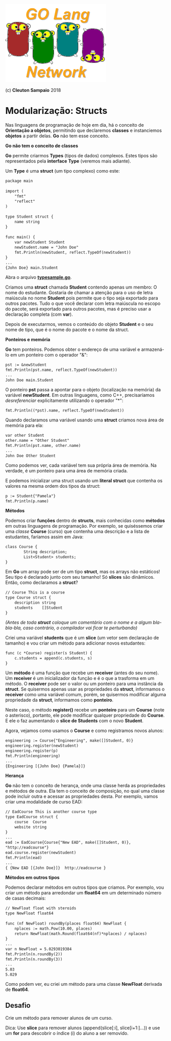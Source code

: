 ![](../../golangnetwork-logo.png)

(c) **Cleuton Sampaio** 2018

# Modularização: Structs

Nas linguagens de programação de hoje em dia, há o conceito de **Orientação a objetos**, permitindo que declaremos **classes** e instanciemos **objetos** a partir delas. **Go** não tem esse conceito. 

**Go não tem o conceito de classes**

**Go** permite criarmos **Types** (tipos de dados) complexos. Estes tipos são representados pela **interface** **Type** (veremos mais adiante).

Um **Type** é uma **struct** (um tipo complexo) como este: 

```
package main

import (
	"fmt"
	"reflect"
)

type Student struct {
	name string
}

func main() {
	var newStudent Student
	newStudent.name = "John Doe"
	fmt.Println(newStudent, reflect.TypeOf(newStudent))
}
...
{John Doe} main.Student
```

Abra o arquivo [**typesample.go**](./codigo/typesample.go).

Criamos uma **struct** chamada **Student** contendo apenas um membro: O nome do estudante. Gostaria de chamar a atenção para o uso de letra maiúscula no nome **Student** pois permite que o tipo seja exportado para outros pacotes. Tudo o que você declarar com letra maiúscula no escopo do pacote, será exportado para outros pacotes, mas é preciso usar a declaração completa (com **var**).

Depois de executarmos, vemos o conteúdo do objeto **Student** e o seu nome de tipo, que é o nome do pacote e o nome da struct.

**Ponteiros e memória**

**Go** tem ponteiros. Podemos obter o endereço de uma variável e armazená-lo em um ponteiro com o operador "&": 

```
pst := &newStudent
fmt.Println(pst.name, reflect.TypeOf(newStudent))
...
John Doe main.Student
```

O ponteiro **pst** passa a apontar para o objeto (localização na memória) da variável **newStudent**. Em outras linguagens, como C++, precisaríamos *desreferenciar* explicitamente utilizando o operador "*": 

```
fmt.Println((*pst).name, reflect.TypeOf(newStudent))
```

Quando declaramos uma variável usando uma **struct** criamos nova área de memória para ela: 

```
var other Student
other.name = "Other Student"
fmt.Println(pst.name, other.name)
...
John Doe Other Student
```

Como podemos ver, cada variável tem sua própria área de memória. Na verdade, é um ponteiro para uma área de memória criada. 

E podemos inicializar uma struct usando um **literal struct** que contenha os valores na mesma ordem dos tipos da struct: 

```
p := Student{"Pamela"}
fmt.Println(p.name)
```

**Métodos**

Podemos criar **funções** dentro de **structs**, mais conhecidas como **métodos** em outras linguagens de programação. Por exemplo, se quiséssemos criar uma *classe* **Course** (curso) que contenha uma descrição e a lista de estudantes, faríamos assim em Java: 

```
class Course {
        String description;
        List<Student> students;
}
```

Em **Go** um array pode ser de um tipo **struct**, mas os arrays não estáticos! Seu tipo é declarado junto com seu tamanho! Só **slices** são dinâmicos. Então, como declaramos a **struct**? 

```
// Course This is a course
type Course struct {
	description string
	students    []Student
}
```

*(Antes de toda **struct** coloque um comentário com o nome e a algum bla-bla-bla, caso contrário, o compilador vai ficar te perturbando)*

Criei uma variável **students** que é um **slice** (um vetor sem declaração de tamanho) e vou criar um método para adicionar novos estudantes: 

```
func (c *Course) register(s Student) {
	c.students = append(c.students, s)
}
```

Um **método** é uma função que recebe um **receiver** (antes do seu nome). Um **receiver** é um inicializador da função e é o que a trasforma em um método. O **receiver** pode ser o valor ou um ponteiro para uma instância da **struct**. Se quisermos apenas usar as propriedades da **struct**, informamos o **receiver** como uma variável comum, porém, se quisermos modificar alguma propriedade da **struct**, informamos como **ponteiro**. 

Neste caso, o método **register()** recebe um **ponteiro** para um **Course** (note o asterisco), portanto, ele pode modificar qualquer propriedade do **Course**. E ele o faz aumentando o **slice de Students** com o novo **Student**. 

Agora, vejamos como usamos o **Course** e como registramos novos alunos: 

```
engineering := Course{"Engineering", make([]Student, 0)}
engineering.register(newStudent)
engineering.register(p)
fmt.Println(engineering)
...
{Engineering [{John Doe} {Pamela}]}
```

**Herança**

**Go** não tem o conceito de herança, onde uma classe herda as propriedades e métodos de outra. Ela tem o conceito de composição, no qual uma classe pode incluir outra e acessar as propriedades desta. Por exemplo, vamos criar uma modalidade de curso EAD: 

```
// EadCourse This is another course type
type EadCourse struct {
	course  Course
	website string
}
...
ead := EadCourse{Course{"New EAD", make([]Student, 0)}, "http://eadcourse"}
ead.course.register(newStudent)
fmt.Println(ead)
...
{ {New EAD [{John Doe}]}  http://eadcourse }
```

**Métodos em outros tipos**

Podemos declarar métodos em outros tipos que criamos. Por exemplo, vou criar um método para arredondar um **float64** em um determinado número de casas decimais: 

```
// NewFloat float with steroids
type NewFloat float64

func (nf NewFloat) roundBy(places float64) NewFloat {
	nplaces := math.Pow(10.00, places)
	return NewFloat(math.Round(float64(nf)*nplaces) / nplaces)
}
...
var n NewFloat = 5.0293019384
fmt.Println(n.roundBy(2))
fmt.Println(n.roundBy(3))
...
5.03
5.029
```

Como podem ver, eu criei um método para uma classe **NewFloat** derivada de **float64**.

## Desafio

Crie um método para remover alunos de um curso. 

Dica: Use **slice** para remover alunos (append(slice[:i], slice[i+1:]...)) e use um **for** para descobrir o índice (i) do aluno a ser removido.

